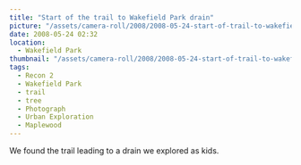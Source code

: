 ```yaml
---
title: "Start of the trail to Wakefield Park drain"
picture: "/assets/camera-roll/2008/2008-05-24-start-of-trail-to-wakefield-park-drain/recon-2-001.jpg"
date: 2008-05-24 02:32
location:
  - Wakefield Park
thumbnail: "/assets/camera-roll/2008/2008-05-24-start-of-trail-to-wakefield-park-drain/recon-2-001-thumbnail.jpg"
tags:
  - Recon 2
  - Wakefield Park
  - trail
  - tree
  - Photograph
  - Urban Exploration
  - Maplewood
---
```

We found the trail leading to a drain we explored as kids.